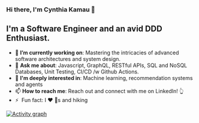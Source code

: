 ### Hi there, I'm Cynthia Kamau 👋


## **I'm a Software Engineer and an avid DDD Enthusiast.**

- 🎯 **I’m currently working on**: Mastering the intricacies of advanced software architectures and system design.
- 💬 **Ask me about**: Javascript, GraphQL, RESTful APIs, SQL and NoSQL Databases, Unit Testing, CI/CD /w Github Actions.
- 👀 **I'm deeply interested in**: Machine learning, recommendation systems and agents
- 📫 **How to reach me**: Reach out and connect with me on LinkedIn! 👆
- ⚡ &nbsp;Fun fact: I :heart: :dog:s and hiking
  
<a href="https://github.com/ashutosh00710/github-readme-activity-graph">
    <img src="https://github-readme-activity-graph.vercel.app/graph?username=CynthiaKamau&theme=cotton_candy&hide_border=true" alt="Activity graph">
</a>
